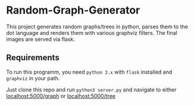 # Random-Graph-Generator

This project generates random graphs/trees in python, parses them to the dot language and renders them with various graphviz filters. The final images are served via flask.

## Requirements
To run this programm, you need `python 3.x` with `flask` installed and `graphviz` in your path.

Just clone this repo and run `python3 server.py` and navigate to either [localhost:5000/graph](http://localhost:5000/graph) or [localhost:5000/tree](http://localhost:5000/tree)
